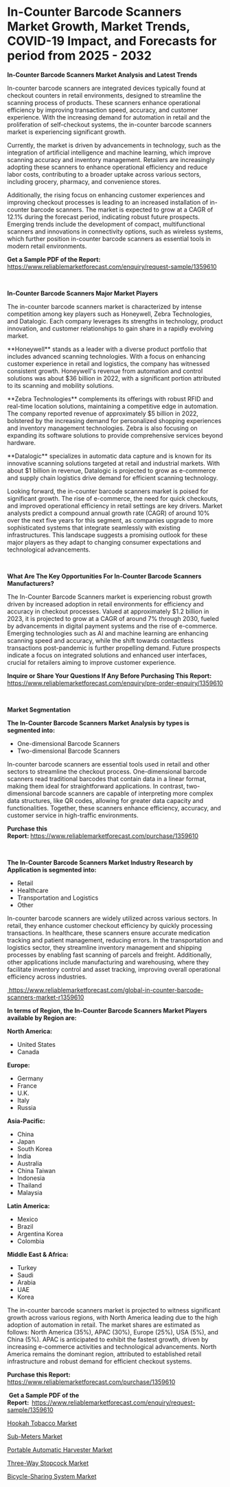 <p><h1>In-Counter Barcode Scanners Market Growth, Market Trends, COVID-19 Impact, and Forecasts for period from 2025 - 2032</h1></p><p><strong>In-Counter Barcode Scanners Market Analysis and Latest Trends</strong></p>
<p><p>In-counter barcode scanners are integrated devices typically found at checkout counters in retail environments, designed to streamline the scanning process of products. These scanners enhance operational efficiency by improving transaction speed, accuracy, and customer experience. With the increasing demand for automation in retail and the proliferation of self-checkout systems, the in-counter barcode scanners market is experiencing significant growth.</p><p>Currently, the market is driven by advancements in technology, such as the integration of artificial intelligence and machine learning, which improve scanning accuracy and inventory management. Retailers are increasingly adopting these scanners to enhance operational efficiency and reduce labor costs, contributing to a broader uptake across various sectors, including grocery, pharmacy, and convenience stores.</p><p>Additionally, the rising focus on enhancing customer experiences and improving checkout processes is leading to an increased installation of in-counter barcode scanners. The market is expected to grow at a CAGR of 12.1% during the forecast period, indicating robust future prospects. Emerging trends include the development of compact, multifunctional scanners and innovations in connectivity options, such as wireless systems, which further position in-counter barcode scanners as essential tools in modern retail environments.</p></p>
<p><strong>Get a Sample PDF of the Report:&nbsp;</strong> <a href="https://www.reliablemarketforecast.com/enquiry/request-sample/1359610?utm_campaign=1890&utm_medium=2&utm_source=Github&utm_content=ia&utm_term=22032025&utm_id=in-counter-barcode-scanners">https://www.reliablemarketforecast.com/enquiry/request-sample/1359610</a></p>
<p>&nbsp;</p>
<p><strong>In-Counter Barcode Scanners Major Market Players</strong></p>
<p><p>The in-counter barcode scanners market is characterized by intense competition among key players such as Honeywell, Zebra Technologies, and Datalogic. Each company leverages its strengths in technology, product innovation, and customer relationships to gain share in a rapidly evolving market.</p><p>**Honeywell** stands as a leader with a diverse product portfolio that includes advanced scanning technologies. With a focus on enhancing customer experience in retail and logistics, the company has witnessed consistent growth. Honeywell's revenue from automation and control solutions was about $36 billion in 2022, with a significant portion attributed to its scanning and mobility solutions.</p><p>**Zebra Technologies** complements its offerings with robust RFID and real-time location solutions, maintaining a competitive edge in automation. The company reported revenue of approximately $5 billion in 2022, bolstered by the increasing demand for personalized shopping experiences and inventory management technologies. Zebra is also focusing on expanding its software solutions to provide comprehensive services beyond hardware.</p><p>**Datalogic** specializes in automatic data capture and is known for its innovative scanning solutions targeted at retail and industrial markets. With about $1 billion in revenue, Datalogic is projected to grow as e-commerce and supply chain logistics drive demand for efficient scanning technology.</p><p>Looking forward, the in-counter barcode scanners market is poised for significant growth. The rise of e-commerce, the need for quick checkouts, and improved operational efficiency in retail settings are key drivers. Market analysts predict a compound annual growth rate (CAGR) of around 10% over the next five years for this segment, as companies upgrade to more sophisticated systems that integrate seamlessly with existing infrastructures. This landscape suggests a promising outlook for these major players as they adapt to changing consumer expectations and technological advancements.</p></p>
<p>&nbsp;</p>
<p><strong>What Are The Key Opportunities For In-Counter Barcode Scanners Manufacturers?</strong></p>
<p><p>The In-Counter Barcode Scanners market is experiencing robust growth driven by increased adoption in retail environments for efficiency and accuracy in checkout processes. Valued at approximately $1.2 billion in 2023, it is projected to grow at a CAGR of around 7% through 2030, fueled by advancements in digital payment systems and the rise of e-commerce. Emerging technologies such as AI and machine learning are enhancing scanning speed and accuracy, while the shift towards contactless transactions post-pandemic is further propelling demand. Future prospects indicate a focus on integrated solutions and enhanced user interfaces, crucial for retailers aiming to improve customer experience.</p></p>
<p><strong>Inquire or Share Your Questions If Any Before Purchasing This Report:</strong> <a href="https://www.reliablemarketforecast.com/enquiry/pre-order-enquiry/1359610?utm_campaign=1890&utm_medium=2&utm_source=Github&utm_content=ia&utm_term=22032025&utm_id=in-counter-barcode-scanners">https://www.reliablemarketforecast.com/enquiry/pre-order-enquiry/1359610</a></p>
<p>&nbsp;</p>
<p><strong>Market Segmentation</strong></p>
<p><strong>The In-Counter Barcode Scanners Market Analysis by types is segmented into:</strong></p>
<p><ul><li>One-dimensional Barcode Scanners</li><li>Two-dimensional Barcode Scanners</li></ul></p>
<p><p>In-counter barcode scanners are essential tools used in retail and other sectors to streamline the checkout process. One-dimensional barcode scanners read traditional barcodes that contain data in a linear format, making them ideal for straightforward applications. In contrast, two-dimensional barcode scanners are capable of interpreting more complex data structures, like QR codes, allowing for greater data capacity and functionalities. Together, these scanners enhance efficiency, accuracy, and customer service in high-traffic environments.</p></p>
<p><strong>Purchase this Report:&nbsp;</strong><a href="https://www.reliablemarketforecast.com/purchase/1359610?utm_campaign=1890&utm_medium=2&utm_source=Github&utm_content=ia&utm_term=22032025&utm_id=in-counter-barcode-scanners">https://www.reliablemarketforecast.com/purchase/1359610</a></p>
<p>&nbsp;</p>
<p><strong>The In-Counter Barcode Scanners Market Industry Research by Application is segmented into:</strong></p>
<p><ul><li>Retail</li><li>Healthcare</li><li>Transportation and Logistics</li><li>Other</li></ul></p>
<p><p>In-counter barcode scanners are widely utilized across various sectors. In retail, they enhance customer checkout efficiency by quickly processing transactions. In healthcare, these scanners ensure accurate medication tracking and patient management, reducing errors. In the transportation and logistics sector, they streamline inventory management and shipping processes by enabling fast scanning of parcels and freight. Additionally, other applications include manufacturing and warehousing, where they facilitate inventory control and asset tracking, improving overall operational efficiency across industries.</p></p>
<p><a href="https://www.reliablemarketforecast.com/global-in-counter-barcode-scanners-market-r1359610?utm_campaign=1890&utm_medium=2&utm_source=Github&utm_content=ia&utm_term=22032025&utm_id=in-counter-barcode-scanners">&nbsp;https://www.reliablemarketforecast.com/global-in-counter-barcode-scanners-market-r1359610</a></p>
<p><strong>In terms of Region, the In-Counter Barcode Scanners Market Players available by Region are:</strong></p>
<p>
    <p> <strong> North America: </strong>
        <ul>
            <li>United States</li>
            <li>Canada</li>
        </ul>
        </p> 
    <p> <strong> Europe: </strong>
        <ul>
            <li>Germany</li>
            <li>France</li>
            <li>U.K.</li>
            <li>Italy</li>
            <li>Russia</li>
        </ul>
        </p> 
    <p> <strong> Asia-Pacific: </strong>
        <ul>
            <li>China</li>
            <li>Japan</li>
            <li>South Korea</li>
            <li>India</li>
            <li>Australia</li>
            <li>China Taiwan</li>
            <li>Indonesia</li>
            <li>Thailand</li>
            <li>Malaysia</li>
        </ul>
        </p> 
    <p> <strong> Latin America: </strong>
        <ul>
            <li>Mexico</li>
            <li>Brazil</li>
            <li>Argentina Korea</li>
            <li>Colombia</li>
        </ul>
        </p> 
    <p> <strong> Middle East & Africa: </strong>
        <ul>
            <li>Turkey</li>
            <li>Saudi</li>
            <li>Arabia</li>
            <li>UAE</li>
            <li>Korea</li>
        </ul>
    </p>
    </p>
<p><p>The in-counter barcode scanners market is projected to witness significant growth across various regions, with North America leading due to the high adoption of automation in retail. The market shares are estimated as follows: North America (35%), APAC (30%), Europe (25%), USA (5%), and China (5%). APAC is anticipated to exhibit the fastest growth, driven by increasing e-commerce activities and technological advancements. North America remains the dominant region, attributed to established retail infrastructure and robust demand for efficient checkout systems.</p></p>
<p><strong>Purchase this Report: </strong><a href="https://www.reliablemarketforecast.com/purchase/1359610?utm_campaign=1890&utm_medium=2&utm_source=Github&utm_content=ia&utm_term=22032025&utm_id=in-counter-barcode-scanners">https://www.reliablemarketforecast.com/purchase/1359610</a></p>
<p>&nbsp;<strong>Get a Sample PDF of the Report:&nbsp;&nbsp;</strong><a href="https://www.reliablemarketforecast.com/enquiry/request-sample/1359610?utm_campaign=1890&utm_medium=2&utm_source=Github&utm_content=ia&utm_term=22032025&utm_id=in-counter-barcode-scanners">https://www.reliablemarketforecast.com/enquiry/request-sample/1359610</a></p>
<p><strong></strong></p>
<p><p><a href="https://github.com/hatlepigna2s/Market-Research-Report-List-1/blob/main/hookah-tobacco-market.md?utm_campaign=1890&utm_medium=2&utm_source=Github&utm_content=ia&utm_term=22032025&utm_id=in-counter-barcode-scanners">Hookah Tobacco Market</a></p><p><a href="https://github.com/lelahokendo/Market-Research-Report-List-1/blob/main/sub-meters-market.md?utm_campaign=1890&utm_medium=2&utm_source=Github&utm_content=ia&utm_term=22032025&utm_id=in-counter-barcode-scanners">Sub-Meters Market</a></p><p><a href="https://github.com/eskelimaksic/Market-Research-Report-List-1/blob/main/portable-automatic-harvester-market.md?utm_campaign=1890&utm_medium=2&utm_source=Github&utm_content=ia&utm_term=22032025&utm_id=in-counter-barcode-scanners">Portable Automatic Harvester Market</a></p><p><a href="https://github.com/wantadhagino/Market-Research-Report-List-1/blob/main/three-way-stopcock-market.md?utm_campaign=1890&utm_medium=2&utm_source=Github&utm_content=ia&utm_term=22032025&utm_id=in-counter-barcode-scanners">Three-Way Stopcock Market</a></p><p><a href="https://github.com/vestadjogile/Market-Research-Report-List-1/blob/main/bicycle-sharing-system-market.md?utm_campaign=1890&utm_medium=2&utm_source=Github&utm_content=ia&utm_term=22032025&utm_id=in-counter-barcode-scanners">Bicycle-Sharing System Market</a></p></p>